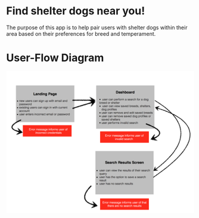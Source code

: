 # Find shelter dogs near you!

The purpose of this app is to help pair users with shelter dogs within their area based on their preferences for breed and temperament.

# User-Flow Diagram
![alt tag](https://github.com/rlynn523/shelter-dogs/blob/staging/images/user-flow.png?raw=true)
